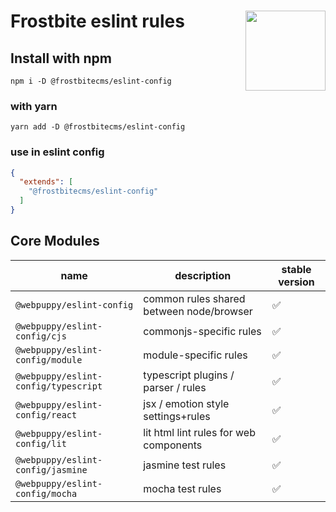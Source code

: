 # Frostbite eslint rules <img src="https://avatars.githubusercontent.com/u/120051982?s=200&v=4" align="right" width="128" height="128">


## Install with npm

```
npm i -D @frostbitecms/eslint-config
```
### with yarn

```
yarn add -D @frostbitecms/eslint-config
```


### use in eslint config

```json
{
  "extends": [
    "@frostbitecms/eslint-config"
  ]
}
```


## Core Modules

name | description | stable version 
--|--|--
`@webpuppy/eslint-config` | common rules shared between node/browser |  ✅
`@webpuppy/eslint-config/cjs` | commonjs-specific rules | ✅
`@webpuppy/eslint-config/module` | module-specific rules | ✅
`@webpuppy/eslint-config/typescript` | typescript plugins / parser / rules | ✅
`@webpuppy/eslint-config/react` | jsx / emotion style settings+rules | ✅
`@webpuppy/eslint-config/lit` | lit html lint rules for web components | ✅
`@webpuppy/eslint-config/jasmine` | jasmine test rules | ✅
`@webpuppy/eslint-config/mocha` | mocha test rules | ✅
